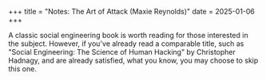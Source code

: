 +++
title = "Notes: The Art of Attack (Maxie Reynolds)"
date = 2025-01-06
+++

A classic social engineering book is worth reading for those interested in the subject.
However, if you've already read a comparable title, such as "Social Engineering: The Science of Human Hacking" by Christopher Hadnagy, and are already satisfied, what you know, you may choose to skip this one.

